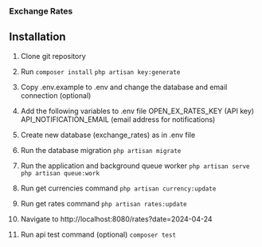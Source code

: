 ### Exchange Rates

## Installation
1. Clone git repository
2. Run
````composer install````
````php artisan key:generate````
3. Copy .env.example to .env and change the database and email connection (optional)
4. Add the following variables to .env file
  OPEN_EX_RATES_KEY (API key)
  API_NOTIFICATION_EMAIL (email address for notifications)
5. Create new database (exchange_rates) as in .env file
6. Run the database migration
````php artisan migrate````
7. Run the application and background queue worker
````php artisan serve````
````php artisan queue:work````
8. Run get currencies command 
````php artisan currency:update````
9. Run get rates command
````php artisan rates:update````
10. Navigate to http://localhost:8080/rates?date=2024-04-24

11. Run api test command (optional)
```` composer test ````